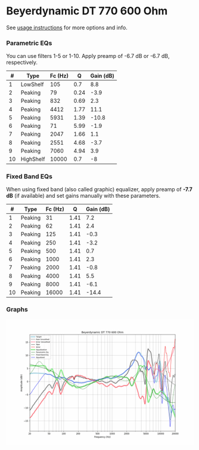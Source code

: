 # Beyerdynamic DT 770 600 Ohm
See [usage instructions](https://github.com/jaakkopasanen/AutoEq#usage) for more options and info.

### Parametric EQs
You can use filters 1-5 or 1-10. Apply preamp of -6.7 dB or -6.7 dB, respectively.

|   # | Type      |   Fc (Hz) |    Q |   Gain (dB) |
|-----|-----------|-----------|------|-------------|
|   1 | LowShelf  |       105 | 0.7  |         8.8 |
|   2 | Peaking   |        79 | 0.24 |        -3.9 |
|   3 | Peaking   |       832 | 0.69 |         2.3 |
|   4 | Peaking   |      4412 | 1.77 |        11.1 |
|   5 | Peaking   |      5931 | 1.39 |       -10.8 |
|   6 | Peaking   |        71 | 5.99 |        -1.9 |
|   7 | Peaking   |      2047 | 1.66 |         1.1 |
|   8 | Peaking   |      2551 | 4.68 |        -3.7 |
|   9 | Peaking   |      7060 | 4.94 |         3.9 |
|  10 | HighShelf |     10000 | 0.7  |        -8   |

### Fixed Band EQs
When using fixed band (also called graphic) equalizer, apply preamp of **-7.7 dB** (if available) and set gains manually with these parameters.

|   # | Type    |   Fc (Hz) |    Q |   Gain (dB) |
|-----|---------|-----------|------|-------------|
|   1 | Peaking |        31 | 1.41 |         7.2 |
|   2 | Peaking |        62 | 1.41 |         2.4 |
|   3 | Peaking |       125 | 1.41 |        -0.3 |
|   4 | Peaking |       250 | 1.41 |        -3.2 |
|   5 | Peaking |       500 | 1.41 |         0.7 |
|   6 | Peaking |      1000 | 1.41 |         2.3 |
|   7 | Peaking |      2000 | 1.41 |        -0.8 |
|   8 | Peaking |      4000 | 1.41 |         5.5 |
|   9 | Peaking |      8000 | 1.41 |        -6.1 |
|  10 | Peaking |     16000 | 1.41 |       -14.4 |

### Graphs
![](./Beyerdynamic%20DT%20770%20600%20Ohm.png)
